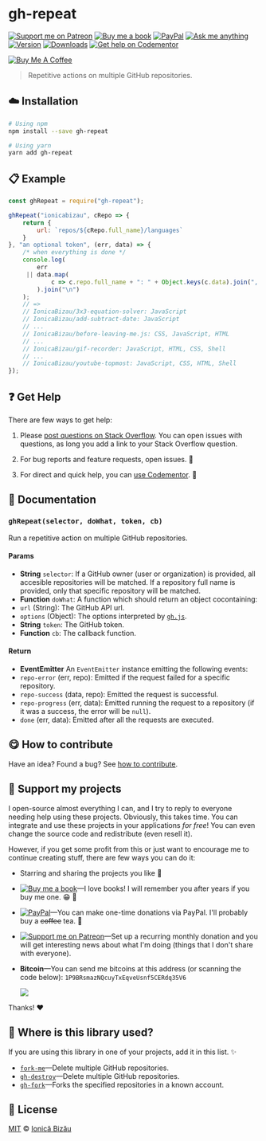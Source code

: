 <!-- Please do not edit this file. Edit the `blah` field in the `package.json` instead. If in doubt, open an issue. -->


# gh-repeat

 [![Support me on Patreon][badge_patreon]][patreon] [![Buy me a book][badge_amazon]][amazon] [![PayPal][badge_paypal_donate]][paypal-donations] [![Ask me anything](https://img.shields.io/badge/ask%20me-anything-1abc9c.svg)](https://github.com/IonicaBizau/ama) [![Version](https://img.shields.io/npm/v/gh-repeat.svg)](https://www.npmjs.com/package/gh-repeat) [![Downloads](https://img.shields.io/npm/dt/gh-repeat.svg)](https://www.npmjs.com/package/gh-repeat) [![Get help on Codementor](https://cdn.codementor.io/badges/get_help_github.svg)](https://www.codementor.io/johnnyb?utm_source=github&utm_medium=button&utm_term=johnnyb&utm_campaign=github)

<a href="https://www.buymeacoffee.com/H96WwChMy" target="_blank"><img src="https://www.buymeacoffee.com/assets/img/custom_images/yellow_img.png" alt="Buy Me A Coffee"></a>

> Repetitive actions on multiple GitHub repositories.

## :cloud: Installation

```sh
# Using npm
npm install --save gh-repeat

# Using yarn
yarn add gh-repeat
```


## :clipboard: Example



```js
const ghRepeat = require("gh-repeat");

ghRepeat("ionicabizau", cRepo => {
    return {
        url: `repos/${cRepo.full_name}/languages`
    }
}, "an optional token", (err, data) => {
    /* when everything is done */
    console.log(
        err
     || data.map(
            c => c.repo.full_name + ": " + Object.keys(c.data).join(", ")
        ).join("\n")
    );
    // =>
    // IonicaBizau/3x3-equation-solver: JavaScript
    // IonicaBizau/add-subtract-date: JavaScript
    // ...
    // IonicaBizau/before-leaving-me.js: CSS, JavaScript, HTML
    // ...
    // IonicaBizau/gif-recorder: JavaScript, HTML, CSS, Shell
    // ...
    // IonicaBizau/youtube-topmost: JavaScript, CSS, HTML, Shell
});
```



## :question: Get Help

There are few ways to get help:

 1. Please [post questions on Stack Overflow](https://stackoverflow.com/questions/ask). You can open issues with questions, as long you add a link to your Stack Overflow question.
 2. For bug reports and feature requests, open issues. :bug:

 3. For direct and quick help, you can [use Codementor](https://www.codementor.io/johnnyb). :rocket:



## :memo: Documentation


### `ghRepeat(selector, doWhat, token, cb)`
Run a repetitive action on multiple GitHub repositories.

#### Params

- **String** `selector`: If a GitHub owner (user or organization) is provided, all accesible repositories will be matched. If a repository
full name is provided, only that specific repository will be matched.
- **Function** `doWhat`: A function which should return an object cocontaining:
 - `url` (String): The GitHub API url.
 - `options` (Object): The options interpreted by [`gh.js`](https://github.com/IonicaBizau/gh.js).
- **String** `token`: The GitHub token.
- **Function** `cb`: The callback function.

#### Return
- **EventEmitter** An `EventEmitter` instance emitting the following events:
 - `repo-error` (err, repo): Emitted if the request failed for a specific repository.
 - `repo-success` (data, repo): Emitted the request is successful.
 - `repo-progress` (err, data): Emitted running the request to a repository (if it was a success, the error will be `null`).
 - `done` (err, data): Emitted after all the requests are executed.



## :yum: How to contribute
Have an idea? Found a bug? See [how to contribute][contributing].


## :sparkling_heart: Support my projects

I open-source almost everything I can, and I try to reply to everyone needing help using these projects. Obviously,
this takes time. You can integrate and use these projects in your applications *for free*! You can even change the source code and redistribute (even resell it).

However, if you get some profit from this or just want to encourage me to continue creating stuff, there are few ways you can do it:


 - Starring and sharing the projects you like :rocket:
 - [![Buy me a book][badge_amazon]][amazon]—I love books! I will remember you after years if you buy me one. :grin: :book:
 - [![PayPal][badge_paypal]][paypal-donations]—You can make one-time donations via PayPal. I'll probably buy a ~~coffee~~ tea. :tea:
 - [![Support me on Patreon][badge_patreon]][patreon]—Set up a recurring monthly donation and you will get interesting news about what I'm doing (things that I don't share with everyone).
 - **Bitcoin**—You can send me bitcoins at this address (or scanning the code below): `1P9BRsmazNQcuyTxEqveUsnf5CERdq35V6`

    ![](https://i.imgur.com/z6OQI95.png)


Thanks! :heart:


## :dizzy: Where is this library used?
If you are using this library in one of your projects, add it in this list. :sparkles:


 - [`fork-me`](https://github.com/IonicaBizau/fork-me#readme)—Delete multiple GitHub repositories.
 - [`gh-destroy`](https://github.com/IonicaBizau/gh-destroy#readme)—Delete multiple GitHub repositories.
 - [`gh-fork`](https://github.com/IonicaBizau/gh-fork#readme)—Forks the specified repositories in a known account.

## :scroll: License

[MIT][license] © [Ionică Bizău][website]


[badge_patreon]: https://ionicabizau.github.io/badges/patreon.svg
[badge_amazon]: https://ionicabizau.github.io/badges/amazon.svg
[badge_paypal]: https://ionicabizau.github.io/badges/paypal.svg
[badge_paypal_donate]: https://ionicabizau.github.io/badges/paypal_donate.svg

[patreon]: https://www.patreon.com/ionicabizau
[amazon]: http://amzn.eu/hRo9sIZ
[paypal-donations]: https://www.paypal.com/cgi-bin/webscr?cmd=_s-xclick&hosted_button_id=RVXDDLKKLQRJW

[license]: http://showalicense.com/?fullname=Ionic%C4%83%20Biz%C4%83u%20%3Cbizauionica%40gmail.com%3E%20(https%3A%2F%2Fionicabizau.net)&year=2016#license-mit
[website]: https://ionicabizau.net
[contributing]: /CONTRIBUTING.md
[docs]: /DOCUMENTATION.md
